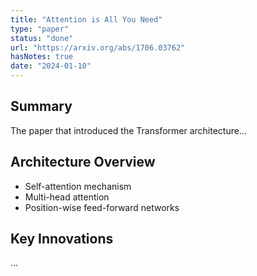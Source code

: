 ```yaml
---
title: "Attention is All You Need"
type: "paper"
status: "done"
url: "https://arxiv.org/abs/1706.03762"
hasNotes: true
date: "2024-01-10"
---
```


## Summary
The paper that introduced the Transformer architecture...

## Architecture Overview
- Self-attention mechanism
- Multi-head attention
- Position-wise feed-forward networks

## Key Innovations
...